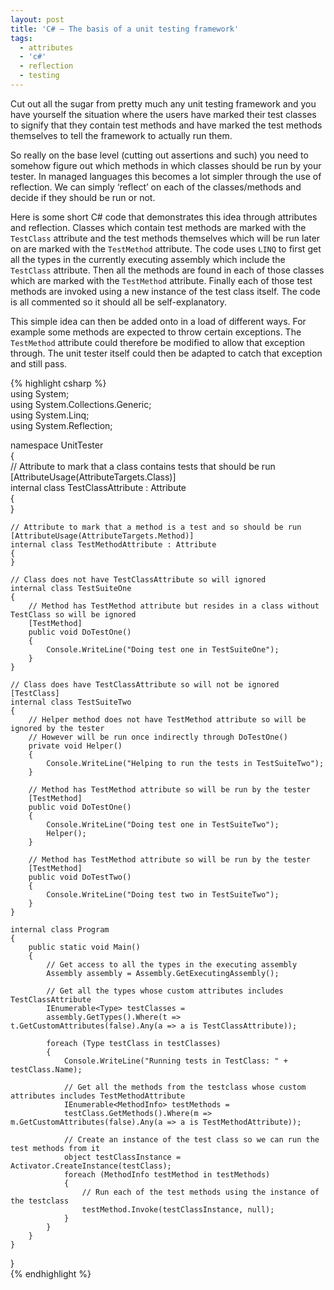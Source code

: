 ```yaml
---
layout: post
title: 'C# – The basis of a unit testing framework'
tags:
  - attributes
  - 'c#'
  - reflection
  - testing
---
```

Cut out all the sugar from pretty much any unit testing framework and you have yourself the situation where the users have marked their test classes to signify that they contain test methods and have marked the test methods themselves to tell the framework to actually run them.

So really on the base level (cutting out assertions and such) you need to somehow figure out which methods in which classes should be run by your tester. In managed languages this becomes a lot simpler through the use of reflection. We can simply ‘reflect’ on each of the classes/methods and decide if they should be run or not.

Here is some short C# code that demonstrates this idea through attributes and reflection. Classes which contain test methods are marked with the `TestClass` attribute and the test methods themselves which will be run later on are marked with the `TestMethod` attribute. The code uses `LINQ` to first get all the types in the currently executing assembly which include the `TestClass` attribute. Then all the methods are found in each of those classes which are marked with the `TestMethod` attribute. Finally each of those test methods are invoked using a new instance of the test class itself. The code is all commented so it should all be self-explanatory.

This simple idea can then be added onto in a load of different ways. For example some methods are expected to throw certain exceptions. The `TestMethod` attribute could therefore be modified to allow that exception through. The unit tester itself could then be adapted to catch that exception and still pass.

{% highlight csharp %}  
using System;  
using System.Collections.Generic;  
using System.Linq;  
using System.Reflection;

namespace UnitTester  
{  
    // Attribute to mark that a class contains tests that should be run  
    [AttributeUsage(AttributeTargets.Class)]  
    internal class TestClassAttribute : Attribute  
    {  
    }

    // Attribute to mark that a method is a test and so should be run  
    [AttributeUsage(AttributeTargets.Method)]  
    internal class TestMethodAttribute : Attribute  
    {  
    }

    // Class does not have TestClassAttribute so will ignored  
    internal class TestSuiteOne  
    {  
        // Method has TestMethod attribute but resides in a class without TestClass so will be ignored  
        [TestMethod]  
        public void DoTestOne()  
        {  
            Console.WriteLine("Doing test one in TestSuiteOne");  
        }  
    }

    // Class does have TestClassAttribute so will not be ignored  
    [TestClass]  
    internal class TestSuiteTwo  
    {  
        // Helper method does not have TestMethod attribute so will be ignored by the tester  
        // However will be run once indirectly through DoTestOne()  
        private void Helper()  
        {  
            Console.WriteLine("Helping to run the tests in TestSuiteTwo");  
        }

        // Method has TestMethod attribute so will be run by the tester  
        [TestMethod]  
        public void DoTestOne()  
        {  
            Console.WriteLine("Doing test one in TestSuiteTwo");  
            Helper();  
        }

        // Method has TestMethod attribute so will be run by the tester  
        [TestMethod]  
        public void DoTestTwo()  
        {  
            Console.WriteLine("Doing test two in TestSuiteTwo");  
        }  
    }

    internal class Program  
    {  
        public static void Main()  
        {  
            // Get access to all the types in the executing assembly  
            Assembly assembly = Assembly.GetExecutingAssembly();

            // Get all the types whose custom attributes includes TestClassAttribute  
            IEnumerable<Type> testClasses =  
            assembly.GetTypes().Where(t => t.GetCustomAttributes(false).Any(a => a is TestClassAttribute));

            foreach (Type testClass in testClasses)  
            {  
                Console.WriteLine("Running tests in TestClass: " + testClass.Name);

                // Get all the methods from the testclass whose custom attributes includes TestMethodAttribute  
                IEnumerable<MethodInfo> testMethods =  
                testClass.GetMethods().Where(m => m.GetCustomAttributes(false).Any(a => a is TestMethodAttribute));

                // Create an instance of the test class so we can run the test methods from it  
                object testClassInstance = Activator.CreateInstance(testClass);  
                foreach (MethodInfo testMethod in testMethods)  
                {  
                    // Run each of the test methods using the instance of the testclass  
                    testMethod.Invoke(testClassInstance, null);  
                }  
            }  
        }  
    }  
}  
{% endhighlight %}